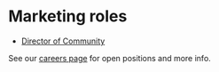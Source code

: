 # Marketing roles
- [Director of Community](./director_of_community.md)

See our [careers page](../../../company/careers.md) for open positions and more info.
